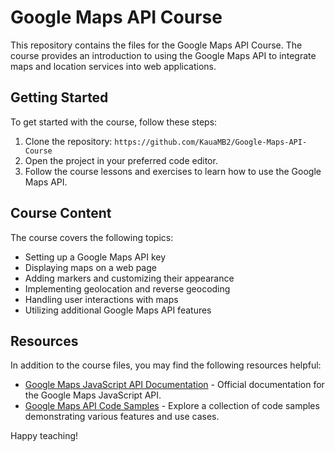 # Google Maps API Course

This repository contains the files for the Google Maps API Course. The course provides an introduction to using the Google Maps API to integrate maps and location services into web applications.

## Getting Started

To get started with the course, follow these steps:

1. Clone the repository: `https://github.com/KauaMB2/Google-Maps-API-Course`
2. Open the project in your preferred code editor.
3. Follow the course lessons and exercises to learn how to use the Google Maps API.

## Course Content

The course covers the following topics:

- Setting up a Google Maps API key
- Displaying maps on a web page
- Adding markers and customizing their appearance
- Implementing geolocation and reverse geocoding
- Handling user interactions with maps
- Utilizing additional Google Maps API features

## Resources

In addition to the course files, you may find the following resources helpful:

- [Google Maps JavaScript API Documentation](https://developers.google.com/maps/documentation/javascript) - Official documentation for the Google Maps JavaScript API.
- [Google Maps API Code Samples](https://developers.google.com/maps/documentation/javascript/examples) - Explore a collection of code samples demonstrating various features and use cases.

Happy teaching!

